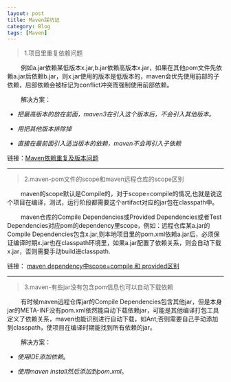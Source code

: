 ```yaml
---
layout: post
title: Maven踩坑记
category: Blog
tags: [Maven]
---
```





> 1.项目里重复依赖问题

    

        例如a.jar依赖某低版本x.jar,b.jar依赖高版本x.jar，如果在其他pom文件先依赖a.jar后依赖b.jar，则x.jar使用的版本是低版本的，maven会优先使用前部的子依赖，后部依赖会被标记为conflict冲突而强制使用前部依赖。

        解决方案：

- *把最高版本的放在前面，maven3在引入这个版本后，不会引入其他版本。*

- *用把其他版本排除掉*

- *直接在最前面引入适当版本的依赖，maven不会再引入子依赖*

链接：[Maven依赖重复及版本问题](https://blog.csdn.net/canyanruxue/article/details/81630751)

---

> 2.maven-pom文件的scope和maven远程仓库的scope区别

        maven的scope默认是Compile的，对于scope=compile的情况,也就是说这个项目在编译，测试，运行阶段都需要这个artifact对应的jar包在classpath中。

        maven仓库的Compile Dependencies或Provided Dependencies或者Test Dependencies对应pom的dependency里scope，例如：远程仓库某a.jar的Compile Dependencies包含x.jar,则本地项目里的pom.xml依赖a.jar后，必须保证编译时期x.jar也在classpath环境里，如果a.jar配置了依赖关系，则会自动下载x.jar，否则需要手动build进classpath.

链接： [maven dependency中scope=compile 和 provided区别](http://blog.51cto.com/supercharles888/981316)

---

> 3.maven-有些jar没有包含pom信息也可以自动下载依赖

        有时候maven远程仓库jar的Compile Dependencies包含其他jar，但是本身jar的META-INF没有pom.xml依然能自动下载依赖jar，可能是其他编译打包工具定义了依赖关系，maven也能识别进行自动下载，如Ant;否则需要自己手动添加到classpath，使项目在编译时期能找到所有依赖的jar。

        解决方案：

- *使用IDE添加依赖*。

- *使用maven install然后添加到pom.xml*。
